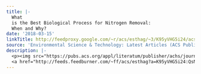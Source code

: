 ```yaml
---
title: |-
  What
  is the Best Biological Process for Nitrogen Removal:
  When and Why?
date: '2018-03-15'
linkTitle: http://feedproxy.google.com/~r/acs/esthag/~3/K95yVHG5i24/acs.est.7b05832
source: 'Environmental Science & Technology: Latest Articles (ACS Publications)'
description: |-
  <p><img src="https://pubs.acs.org/appl/literatum/publisher/achs/journals/content/esthag/0/esthag.ahead-of-print/acs.est.7b05832/20180315/images/medium/es-2017-058328_0002.gif" alt="TOC Graphic"/></p><div><cite>Environmental Science & Technology</cite></div><div>DOI: 10.1021/acs.est.7b05832</div><div class="feedflare">
  <a href="http://feeds.feedburner.com/~ff/acs/esthag?a=K95yVHG5i24:QsNmOd31yIY:yIl2AUoC8zA"><img src="http://feeds.feedburner.com/~ff/acs/esthag?d=yIl2AUoC8zA" border="0"></img></a>
---
```


